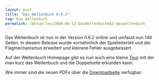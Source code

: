 ```yaml
---
layout: post
title: "Das Weltenbuch 0.6.2"
tag: Das Weltenbuch
permalink: /Aktuelles/2006-08-13-DasWeltenbuch062-dasweltenbuch
---
```



Das Weltenbuch ist nun in der Version 0.6.2 online und umfasst nun 148 Seiten. In diesem Release wurde vornehmlich der Spielleiterteil und der Flagmechanismus erweitert und kleinere Fehler ausgebessert.

Auf der Weltenbuch Homepage gibt es nun auch eine kleine [Tour](https://dasweltenbuch.jcgames.de/Tour/) mit der man kurz das Weltenbuch und die Doppelseite erkunden kann.

Wie immer sind die neuen PDFs über die [Downloadseite](https://dasweltenbuch.jcgames.de/Publikationen/) verfügbar.
